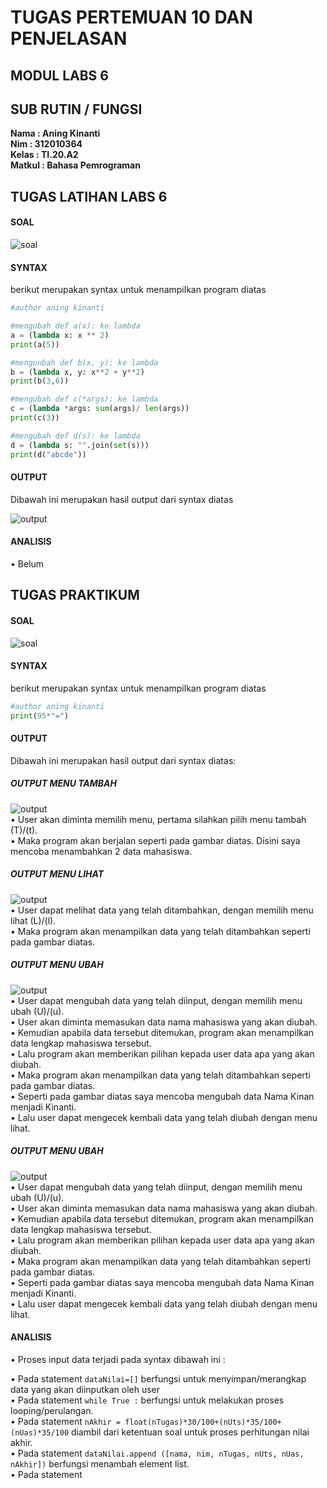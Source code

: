 # TUGAS PERTEMUAN 10 DAN PENJELASAN
## MODUL LABS 6
## SUB RUTIN / FUNGSI

**Nama	  : Aning Kinanti** <br>
**Nim	  : 312010364** <br>
**Kelas	  : TI.20.A2** <br>
**Matkul  : Bahasa Pemrograman** <br>


## TUGAS LATIHAN LABS 6
#### SOAL
![soal](ssLatihan/soal.PNG)

#### SYNTAX
berikut merupakan syntax untuk menampilkan program diatas

```python
#author aning kinanti

#mengubah def a(x): ke lambda
a = (lambda x: x ** 2)
print(a(5))

#mengunbah def b(x, y): ke lambda
b = (lambda x, y: x**2 + y**2)
print(b(3,6))

#mengubah def c(*args): ke lambda
c = (lambda *args: sum(args)/ len(args))
print(c(3)) 

#mengubah def d(s): ke lambda
d = (lambda s: "".join(set(s)))
print(d("abcde"))
```

#### OUTPUT
Dibawah ini merupakan hasil output dari syntax diatas

![output](ssLatihan/output.PNG)

#### ANALISIS
•	Belum

## TUGAS PRAKTIKUM 

#### SOAL
![soal](ssPraktikum/soal.PNG)

#### SYNTAX
berikut merupakan syntax untuk menampilkan program diatas

```python
#author aning kinanti
print(95*"=")
```

#### OUTPUT
Dibawah ini merupakan hasil output dari syntax diatas:

##### OUTPUT MENU TAMBAH
![output](ssPraktikum/tambahdata.PNG) <br>
•	User akan diminta memilih menu, pertama silahkan pilih menu tambah (T)/(t). <br>
•	Maka program akan berjalan seperti pada gambar diatas. Disini saya mencoba menambahkan 2 data mahasiswa. <br>

##### OUTPUT MENU LIHAT
![output](ssPraktikum/lihatdata.PNG) <br>
•	User dapat melihat data yang telah ditambahkan, dengan memilih menu lihat (L)/(l). <br>
•	Maka program akan menampilkan data yang telah ditambahkan seperti pada gambar diatas. <br>

##### OUTPUT MENU UBAH
![output](ssPraktikum/ubahdata.PNG) <br>
•	User dapat mengubah data yang telah diinput, dengan memilih menu ubah (U)/(u). <br>
•	User akan diminta memasukan data nama mahasiswa yang akan diubah. <br>
•	Kemudian apabila data tersebut ditemukan, program akan menampilkan data lengkap mahasiswa tersebut. <br>
•	Lalu program akan memberikan pilihan kepada user data apa yang akan diubah. <br>
•	Maka program akan menampilkan data yang telah ditambahkan seperti pada gambar diatas. <br>
•	Seperti pada gambar diatas saya mencoba mengubah data Nama Kinan menjadi Kinanti. <br>
•	Lalu user dapat mengecek kembali data yang telah diubah dengan menu lihat. <br>

##### OUTPUT MENU UBAH
![output](ssPraktikum/ubahdata.PNG) <br>
•	User dapat mengubah data yang telah diinput, dengan memilih menu ubah (U)/(u). <br>
•	User akan diminta memasukan data nama mahasiswa yang akan diubah. <br>
•	Kemudian apabila data tersebut ditemukan, program akan menampilkan data lengkap mahasiswa tersebut. <br>
•	Lalu program akan memberikan pilihan kepada user data apa yang akan diubah. <br>
•	Maka program akan menampilkan data yang telah ditambahkan seperti pada gambar diatas. <br>
•	Seperti pada gambar diatas saya mencoba mengubah data Nama Kinan menjadi Kinanti. <br>
•	Lalu user dapat mengecek kembali data yang telah diubah dengan menu lihat. <br>

#### ANALISIS
•	Proses input data terjadi pada syntax dibawah ini :

•	Pada statement `dataNilai=[]` berfungsi untuk menyimpan/merangkap data yang akan diinputkan oleh user <br>
•	Pada statement `while True :` berfungsi untuk melakukan proses looping/perulangan. <br>
•	Pada statement `nAkhir = float(nTugas)*30/100+(nUts)*35/100+(nUas)*35/100` diambil dari ketentuan soal untuk proses perhitungan nilai akhir. <br>
•	Pada statement `dataNilai.append ([nama, nim, nTugas, nUts, nUas, nAkhir])` berfungsi menambah element list. <br>
•	Pada statement
